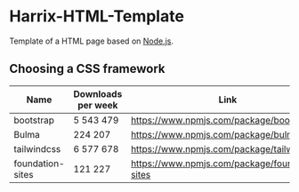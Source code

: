 # Harrix-HTML-Template

Template of a HTML page based on [Node.js](https://nodejs.org/en/).

## Choosing a CSS framework

| Name             | Downloads per week | Link                                             |
| ---------------- | ------------------ | ------------------------------------------------ |
| bootstrap        | 5 543 479          | <https://www.npmjs.com/package/bootstrap>        |
| Bulma            | 224 207            | <https://www.npmjs.com/package/bulma>            |
| tailwindcss      | 6 577 678          | <https://www.npmjs.com/package/tailwindcss>      |
| foundation-sites | 121 227            | <https://www.npmjs.com/package/foundation-sites> |
